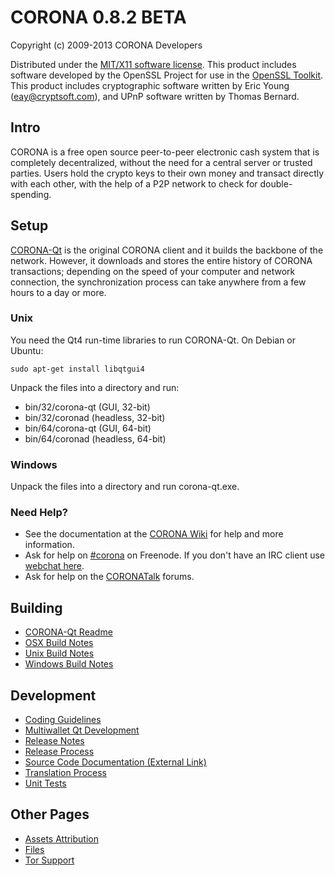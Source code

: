 CORONA 0.8.2 BETA 
====================

Copyright (c) 2009-2013 CORONA Developers

Distributed under the [MIT/X11 software license](http://www.opensource.org/licenses/mit-license.php).
This product includes software developed by the OpenSSL Project for use in the [OpenSSL Toolkit](http://www.openssl.org/). This product includes
cryptographic software written by Eric Young ([eay@cryptsoft.com](mailto:eay@cryptsoft.com)), and UPnP software written by Thomas Bernard.


Intro
---------------------
CORONA is a free open source peer-to-peer electronic cash system that is
completely decentralized, without the need for a central server or trusted
parties.  Users hold the crypto keys to their own money and transact directly
with each other, with the help of a P2P network to check for double-spending.


Setup
---------------------
[CORONA-Qt](http://corona.org/en/download) is the original CORONA client and it builds the backbone of the network. However, it downloads and stores the entire history of CORONA transactions; depending on the speed of your computer and network connection, the synchronization process can take anywhere from a few hours to a day or more.

### Unix

You need the Qt4 run-time libraries to run CORONA-Qt. On Debian or Ubuntu:

	sudo apt-get install libqtgui4

Unpack the files into a directory and run:

- bin/32/corona-qt (GUI, 32-bit)
- bin/32/coronad (headless, 32-bit)
- bin/64/corona-qt (GUI, 64-bit)
- bin/64/coronad (headless, 64-bit)



### Windows

Unpack the files into a directory and run corona-qt.exe.

### Need Help?

* See the documentation at the [CORONA Wiki](https://en.corona.it/wiki/Main_Page)
for help and more information.
* Ask for help on [#corona](http://webchat.freenode.net?channels=corona) on Freenode. If you don't have an IRC client use [webchat here](http://webchat.freenode.net?channels=corona).
* Ask for help on the [CORONATalk](https://coronatalk.org/) forums.

Building
---------------------
- [CORONA-Qt Readme](readme-qt.md)
- [OSX Build Notes](build-osx.md)
- [Unix Build Notes](build-unix.md)
- [Windows Build Notes](build-msw.md)

Development
---------------------
- [Coding Guidelines](coding.md)
- [Multiwallet Qt Development](multiwallet-qt.md)
- [Release Notes](release-notes.md)
- [Release Process](release-process.md)
- [Source Code Documentation (External Link)](https://dev.visucore.com/corona/doxygen/)
- [Translation Process](translation_process.md)
- [Unit Tests](unit-tests.md)

Other Pages
---------------------
- [Assets Attribution](assets-attribution.md)
- [Files](files.md)
- [Tor Support](tor.md)